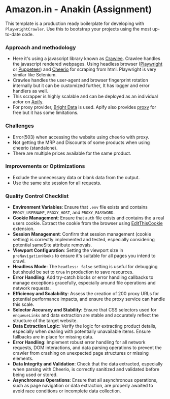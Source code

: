 # Amazon.in - Anakin (Assignment)

This template is a production ready boilerplate for developing with `PlaywrightCrawler`. Use this to bootstrap your projects using the most up-to-date code.

### Approach and methodology

- Here it's using a javascript library known as [Crawlee](https://crawlee.dev/). Crawlee handles the javascript rendered webpages. Using headless browser ([Playwright](https://playwright.dev) or [Puppeteer](https://pptr.dev/)) and [Cheerio](https://www.npmjs.com/package/cheerio) for scraping from html. Playwright is very similar like Selenium.
- Crawlee handles the user-agent and browser fingerprint rotation internally but it can be customized further, It has logger and error handlers as well.
- This scrapper is highly scalable and can be deployed as an individual actor on [Apify](https://apify.com).
- For proxy provider, [Bright Data](https://docs.brightdata.com/proxy-networks/data-center/introduction) is used. Apify also provides [proxy](https://apify.com/proxy) for free but it has some limitations.

### Challenges
- Error(503) when accessing the website using cheerio with proxy.
- Not getting the MRP and Discounts of some products when using cheerio (standalone).
- There are multiple prices available for the same product.

###  Improvements or Optimizations
- Exclude the unnecessary data or blank data from the output.
- Use the same site session for all requests.

### Quality Control Checklist
- **Environment Variables**: Ensure that `.env` file exists and contains `PROXY_USERNAME`, `PROXY_HOST`, and `PROXY_PASSWORD`.
- **Cookie Management**: Ensure that `auth` file exists and contains the a real users cookie. Extract the cookie from the browser using [EditThisCookie](https://www.editthiscookie.com/) extension.
- **Session Management**: Confirm that session management (cookie setting) is correctly implemented and tested, especially considering potential sameSite attribute removals.
- **Viewport Configuration**: Setting the viewport size in `preNavigationHooks` to ensure it's suitable for all pages you intend to crawl.
- **Headless Mode**: The `headless: false` setting is useful for debugging but should be set to `true` in production to save resources.
- **Error Handling**: Add try-catch blocks or error handling callbacks to manage exceptions gracefully, especially around file operations and network requests.
- **Efficiency and Scalability**: Assess the creation of 200 proxy URLs for potential performance impacts, and ensure the proxy service can handle this scale.
- **Selector Accuracy and Stability**: Ensure that CSS selectors used for `enqueueLinks` and data extraction are stable and accurately reflect the structure of the target website.
- **Data Extraction Logic**: Verify the logic for extracting product details, especially when dealing with potentially unavailable items. Ensure fallbacks are in place for missing data.
- **Error Handling**: Implement robust error handling for all network requests, DOM interactions, and data parsing operations to prevent the crawler from crashing on unexpected page structures or missing elements.
- **Data Integrity and Validation**: Check that the data extracted, especially when parsing with Cheerio, is correctly sanitized and validated before being used or stored.
- **Asynchronous Operations**: Ensure that all asynchronous operations, such as page navigation or data extraction, are properly awaited to avoid race conditions or incomplete data collection.